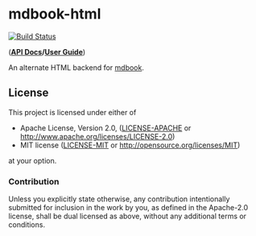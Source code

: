 # mdbook-html

[![Build Status](https://travis-ci.com/Michael-F-Bryan/mdbook-html.svg?branch=master)](https://travis-ci.com/Michael-F-Bryan/mdbook-html)

(**[API Docs][docs]/[User Guide][ug]**)

An alternate HTML backend for [mdbook][md].

## License

This project is licensed under either of

 * Apache License, Version 2.0, ([LICENSE-APACHE](LICENSE-APACHE) or
   http://www.apache.org/licenses/LICENSE-2.0)
 * MIT license ([LICENSE-MIT](LICENSE-MIT) or
   http://opensource.org/licenses/MIT)

at your option.

### Contribution

Unless you explicitly state otherwise, any contribution intentionally
submitted for inclusion in the work by you, as defined in the Apache-2.0
license, shall be dual licensed as above, without any additional terms or
conditions.

[docs]: https://michael-f-bryan.github.io/mdbook-html/doc
[ug]: https://michael-f-bryan.github.io/mdbook-html/user-guide
[md]: https://github.com/rust-lang-nursery/mdBook